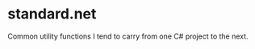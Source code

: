 standard.net
============

Common utility functions I tend to carry from one C# project to the next.